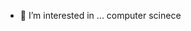 
- 👀 I’m interested in ... computer scinece

<!---
tapkeyboard/tapkeyboard is a ✨ special ✨ repository because its `README.md` (this file) appears on your GitHub profile.
You can click the Preview link to take a look at your changes.
--->
